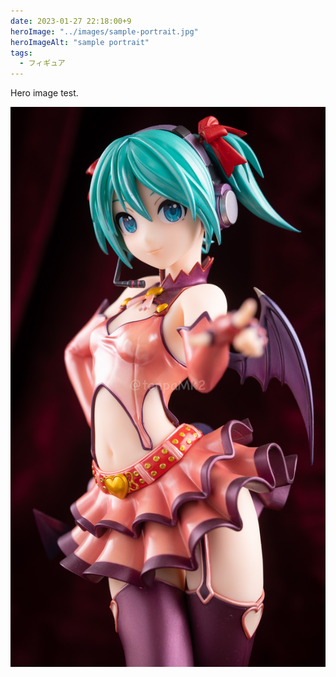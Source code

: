 ```yaml
---
date: 2023-01-27 22:18:00+9
heroImage: "../images/sample-portrait.jpg"
heroImageAlt: "sample portrait"
tags:
  - フィギュア
---
```


Hero image test.

![sample-portrait](../images/sample-portrait.jpg)
